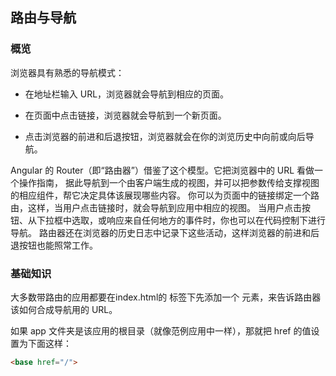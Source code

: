 ## 路由与导航

### 概览

浏览器具有熟悉的导航模式：

* 在地址栏输入 URL，浏览器就会导航到相应的页面。

* 在页面中点击链接，浏览器就会导航到一个新页面。

* 点击浏览器的前进和后退按钮，浏览器就会在你的浏览历史中向前或向后导航。

Angular 的 Router（即“路由器”）借鉴了这个模型。它把浏览器中的 URL 看做一个操作指南， 据此导航到一个由客户端生成的视图，并可以把参数传给支撑视图的相应组件，帮它决定具体该展现哪些内容。 你可以为页面中的链接绑定一个路由，这样，当用户点击链接时，就会导航到应用中相应的视图。 当用户点击按钮、从下拉框中选取，或响应来自任何地方的事件时，你也可以在代码控制下进行导航。 路由器还在浏览器的历史日志中记录下这些活动，这样浏览器的前进和后退按钮也能照常工作。

### 基础知识

大多数带路由的应用都要在index.html的 <head> 标签下先添加一个 <base> 元素，来告诉路由器该如何合成导航用的 URL。

如果 app 文件夹是该应用的根目录（就像范例应用中一样），那就把 href 的值设置为下面这样：
```html
<base href="/">

```